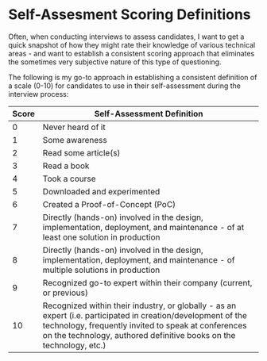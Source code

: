 
# Self-Assesment Scoring Definitions

Often, when conducting interviews to assess candidates, I want to get a quick snapshot of how they might rate their knowledge of various technical areas - and want to establish a consistent scoring approach that eliminates the sometimes very subjective nature of this type of questioning.   

The following is my go-to approach in establishing a consistent definition of a scale (0-10) for candidates to use in their self-assessment during the interview process:


|Score | Self-Assessment Definition|
|------|-----------|
0 | Never heard of it
1 | Some awareness
2 | Read some article(s)
3 | Read a book
4 | Took a course
5 | Downloaded and experimented
6 | Created a Proof-of-Concept (PoC)
7 | Directly (hands-on) involved in the design, implementation, deployment, and maintenance - of at least one solution in production
8 | Directly (hands-on) involved in the design, implementation, deployment, and maintenance - of multiple solutions in production
9 | Recognized go-to expert within their company (current, or previous)
10 | Recognized within their industry, or globally - as an expert (i.e. participated in creation/development of the technology, frequently invited to speak at conferences on the technology, authored definitive books on the technology, etc.)
